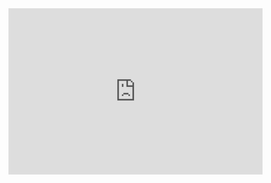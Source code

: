 <iframe width="100%" height="330" scrolling="no" frameborder="no" src="https://tanukitunes.com/front/embed.html?&amp;type=album&amp;id=1"></iframe>
